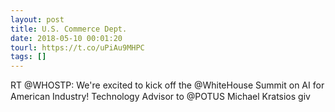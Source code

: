 ```yaml
---
layout: post
title: U.S. Commerce Dept.
date: 2018-05-10 00:01:20
tourl: https://t.co/uPiAu9MHPC
tags: []
---
```

RT @WHOSTP: We're excited to kick off the @WhiteHouse Summit on AI for American Industry! Technology Advisor to @POTUS Michael Kratsios giv
